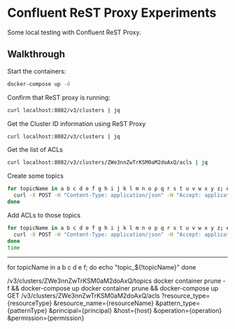 # Confluent ReST Proxy Experiments

Some local testing with Confluent ReST Proxy.

## Walkthrough

Start the containers:

```bash
docker-compose up -d
```

Confirm that ReST proxy is running:

```bash
curl localhost:8082/v3/clusters | jq
```

Get the Cluster ID information using ReST Proxy

```bash
curl localhost:8082/v3/clusters | jq
```

Get the list of ACLs

```bash
curl localhost:8082/v3/clusters/ZWe3nnZwTrKSM0aM2doAxQ/acls | jq
```

Create some topics

```bash
for topicName in a b c d e f g h i j k l m n o p q r s t u v w x y z; do
  curl -X POST -H "Content-Type: application/json" -H "Accept: application/json" --data '{"topic_name": "topic_'$topicName'", "partitions_count": 3, "replication_factor": 3}' "http://localhost:8082/v3/clusters/ZWe3nnZwTrKSM0aM2doAxQ/topics"
done 
```

Add ACLs to those topics

```bash
for topicName in a b c d e f g h i j k l m n o p q r s t u v w x y z; do
  curl -X POST -H "Content-Type: application/json" -H "Accept: application/json" --data '{ "resource_type": "TOPIC", "resource_name": "'$topicName'", "pattern_type": "LITERAL", "principal": "principalType:principalName", "host": "*", "operation": "READ",  "permission": "ALLOW"}' "http://localhost:8082/v3/clusters/ZWe3nnZwTrKSM0aM2doAxQ/acls"
done
time 
```


------


for topicName in a b c d e f; do
  echo "topic_${!topicName}"
done

/v3/clusters/ZWe3nnZwTrKSM0aM2doAxQ/topics
docker container prune -f && docker-compose up
docker container prune && docker-compose up
GET /v3/clusters/ZWe3nnZwTrKSM0aM2doAxQ/acls
?resource_type={resourceType}
&resource_name={resourceName}
&pattern_type={patternType}
&principal={principal}
&host={host}
&operation={operation}
&permission={permission}